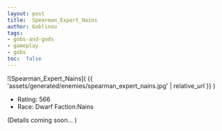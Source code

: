 ```yaml
---
layout: post
title:  Spearman_Expert_Nains
author: Goblinou
tags:
- gobs-and-gods
- gameplay
- gobs
toc:  false
---
```


![Spearman_Expert_Nains]( {{ 'assets/generated/enemies/spearman_expert_nains.jpg' | relative_url }} )
- Rating: 566
- Race: Dwarf  Faction:Nains

(Details coming soon... )